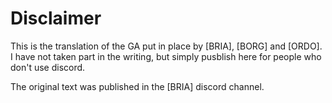 # Disclaimer

This is the translation of the GA put in place by [BRIA], [BORG] and [ORDO]. I have not taken part in the writing, but simply pusblish here for people who don't use discord.

The original text was published in the [BRIA] discord channel.
